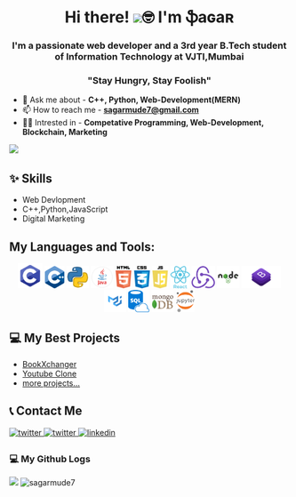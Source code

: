 <h1 align="center">Hi there! <img src="https://raw.githubusercontent.com/MartinHeinz/MartinHeinz/master/wave.gif" width="30px">🤓 I'm ֆaɢaʀ </h1>
<h3 align="center">I'm a passionate web developer and a 3rd year B.Tech student of Information Technology at VJTI,Mumbai</h2>
<h3 align="center">"Stay Hungry, Stay Foolish"</h3>

- 💬 Ask me about - **C++, Python, Web-Development(MERN)**
- 📫 How to reach me - **sagarmude7@gmail.com**
- 👨‍💻 Intrested in - **Competative Programming, Web-Development, Blockchain, Marketing**

![](https://komarev.com/ghpvc/?username=your-github-sagarmude7&color=brightgreen&style=plastic)

## ✨ Skills

- Web Devlopment
- C++,Python,JavaScript
- Digital Marketing

## My Languages and Tools:

<p align="center">
  <img src="https://github.com/sagarmude7/sagarmude7/blob/main/icons/c.png" alt="C" title="C" height="45"/>
  <img src="https://github.com/sagarmude7/sagarmude7/blob/main/icons/c%2B%2B.png" alt="cplusplus" title="C++" height="40"/>
  <img src="https://github.com/sagarmude7/sagarmude7/blob/main/icons/python.png" alt="python" title="Python" height="40"/>
  <img src="https://github.com/sagarmude7/sagarmude7/blob/main/icons/java.png" alt="java" title="Java" height="40"/>
  <img src="https://github.com/sagarmude7/sagarmude7/blob/main/icons/html.png" alt="html5" title="HTML5" height="40"/>
  <img src="https://github.com/sagarmude7/sagarmude7/blob/main/icons/css.png" alt="css3" title="CSS3" height="40"/>
  <img src="https://github.com/sagarmude7/sagarmude7/blob/main/icons/javascript.png" alt="javascript" title="Javascript" height="40"/>
  <img src="https://github.com/sagarmude7/sagarmude7/blob/main/icons/react.png" alt="react" title="React" height="40"/>
  <img src="https://github.com/sagarmude7/sagarmude7/blob/main/icons/redux.png" alt="redux" title="Redux" height="40"/>
  <img src="https://github.com/sagarmude7/sagarmude7/blob/main/icons/nodejs.png" alt="nodejs" title="NodeJS" height="40"/>
  <img src="https://github.com/sagarmude7/sagarmude7/blob/main/icons/bootstrap.png" alt="bootstrap" title="Bootstrap 4" height="40"/>
  <img src="https://github.com/sagarmude7/sagarmude7/blob/main/icons/materialui.png" alt="materialui" title="MaterialUI" height="40"/>
  <img src="https://github.com/sagarmude7/sagarmude7/blob/main/icons/sql.png" alt="sqlite" title="SQLite3" height="40"/>
  <img src="https://github.com/sagarmude7/sagarmude7/blob/main/icons/mongodb.png" alt="mongodb" title="MongoDB" height="40"/>
  <img src="https://github.com/sagarmude7/sagarmude7/blob/main/icons/jupyter.png" alt="jupyter" title="Jupyter" height="40"/>
  </p>

## 💻 My Best Projects

- [BookXchanger](https://github.com/sagarmude7/BookXchanger)
- [Youtube Clone](https://github.com/sagarmude7/Youtube-Clone)
- [more projects...](https://github.com/sagarmude7?tab=repositories)

## 📞 Contact Me


<p>
<a href="https://twitter.com/SAGARMUDE1" target="_blank">
<img src=https://img.shields.io/badge/twitter-%2300acee.svg?&style=for-the-badge&logo=twitter&logoColor=white alt=twitter style="margin-bottom: 5px;" />
</a>
<a href="mailto:sagarmude7@gmail.com" target="_blank">
<img src=https://img.shields.io/badge/Gmail-D14836?style=for-the-badge&logo=gmail&logoColor=white alt=twitter style="margin-bottom: 5px;" />
</a>
<a href="https://www.linkedin.com/in/sagar-mude/" target="_blank">
<img src=https://img.shields.io/badge/linkedin-%231E77B5.svg?&style=for-the-badge&logo=linkedin&logoColor=white alt=linkedin style="margin-bottom: 5px;" />
</a>
</p>

### 💻 My Github Logs

<p>
  <img height="160em" src="https://github-readme-stats.vercel.app/api?username=sagarmude7&theme=radical&show_icons=true&count_private=true&include_all_commits=true" />
  <img height="160em" float="right" src="https://github-readme-streak-stats.herokuapp.com/?user=sagarmude7" alt="sagarmude7" />
</p>
